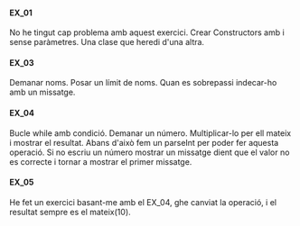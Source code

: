 #### EX_01
No he tingut cap problema amb aquest exercici. 
Crear Constructors amb i sense paràmetres.
Una clase que heredi d'una altra.
#### EX_03
Demanar noms.
Posar un límit de noms.
Quan es sobrepassi indecar-ho amb un missatge.
#### EX_04
Bucle while amb condició.
Demanar un número.
Multiplicar-lo per ell mateix i mostrar el resultat.
Abans d'això fem un parseInt per poder fer aquesta operació.
Si no escriu un número mostrar un missatge dient que el valor no es correcte i tornar a mostrar el primer missatge.
#### EX_05
He fet un exercici basant-me amb el EX_04, ghe canviat la operació, i el resultat sempre es el mateix(10).
